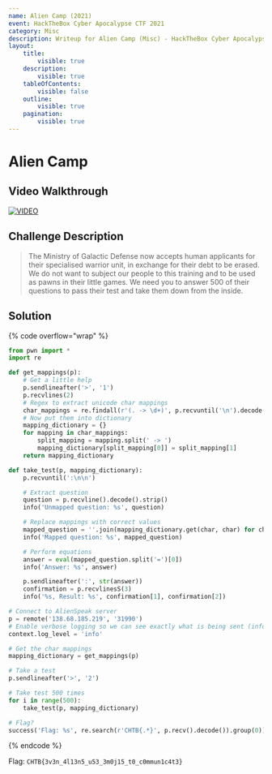 ```yaml
---
name: Alien Camp (2021)
event: HackTheBox Cyber Apocalypse CTF 2021
category: Misc
description: Writeup for Alien Camp (Misc) - HackTheBox Cyber Apocalypse CTF (2021) 💜
layout:
    title:
        visible: true
    description:
        visible: true
    tableOfContents:
        visible: false
    outline:
        visible: true
    pagination:
        visible: true
---
```


# Alien Camp

## Video Walkthrough

[![VIDEO](https://img.youtube.com/vi/3hP158TJk84/0.jpg)](https://youtu.be/3hP158TJk84?t=28s "HTB Cyber Apocalypse CTF 2021: Alien Camp")

## Challenge Description

> The Ministry of Galactic Defense now accepts human applicants for their specialised warrior unit, in exchange for their debt to be erased. We do not want to subject our people to this training and to be used as pawns in their little games. We need you to answer 500 of their questions to pass their test and take them down from the inside.

## Solution

{% code overflow="wrap" %}
```py
from pwn import *
import re

def get_mappings(p):
    # Get a little help
    p.sendlineafter('>', '1')
    p.recvlines(2)
    # Regex to extract unicode char mappings
    char_mappings = re.findall(r'(. -> \d+)', p.recvuntil('\n').decode(), re.UNICODE)
    # Now put them into dictionary
    mapping_dictionary = {}
    for mapping in char_mappings:
        split_mapping = mapping.split(' -> ')
        mapping_dictionary[split_mapping[0]] = split_mapping[1]
    return mapping_dictionary

def take_test(p, mapping_dictionary):
    p.recvuntil(':\n\n')

    # Extract question
    question = p.recvline().decode().strip()
    info('Unmapped question: %s', question)

    # Replace mappings with correct values
    mapped_question = ''.join(mapping_dictionary.get(char, char) for char in question)
    info('Mapped question: %s', mapped_question)

    # Perform equations
    answer = eval(mapped_question.split('=')[0])
    info('Answer: %s', answer)

    p.sendlineafter(':', str(answer))
    confirmation = p.recvlinesS(3)
    info('%s, Result: %s', confirmation[1], confirmation[2])

# Connect to AlienSpeak server
p = remote('138.68.185.219', '31990')
# Enable verbose logging so we can see exactly what is being sent (info/debug)
context.log_level = 'info'

# Get the char mappings
mapping_dictionary = get_mappings(p)

# Take a test
p.sendlineafter('>', '2')

# Take test 500 times
for i in range(500):
    take_test(p, mapping_dictionary)

# Flag?
success('Flag: %s', re.search(r'CHTB{.*}', p.recv().decode()).group(0))
```
{% endcode %}

Flag: `CHTB{3v3n_4l13n5_u53_3m0j15_t0_c0mmun1c4t3}`
